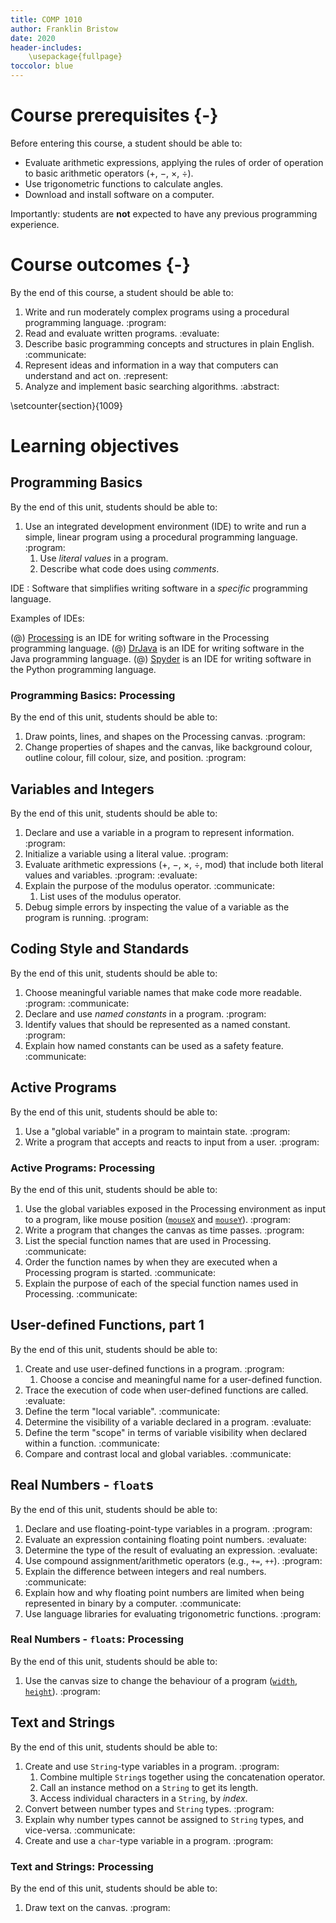 ```yaml
---
title: COMP 1010
author: Franklin Bristow
date: 2020
header-includes:
    \usepackage{fullpage}
toccolor: blue
---
```


Course prerequisites {-}
====================

Before entering this course, a student should be able to:

* Evaluate arithmetic expressions, applying the rules of order of operation to
  basic arithmetic operators (&plus;, &minus;, &times;, &divide;).
* Use trigonometric functions to calculate angles.
* Download and install software on a computer.

Importantly: students are **not** expected to have any previous programming
experience.

Course outcomes {-}
===============

By the end of this course, a student should be able to:

1. Write and run moderately complex programs using a procedural programming
   language. :program:
2. Read and evaluate written programs. :evaluate:
3. Describe basic programming concepts and structures in plain English.
   :communicate:
4. Represent ideas and information in a way that computers can understand and
   act on. :represent:
5. Analyze and implement basic searching algorithms. :abstract:

\setcounter{section}{1009}

Learning objectives
===================

Programming Basics
------------------

By the end of this unit, students should be able to:

1. Use an integrated development environment (IDE) to write and run a simple,
  linear program using a procedural programming language. :program:
    1. Use *literal values* in a program.
    2. Describe what code does using *comments*.
  
IDE
: Software that simplifies writing software in a *specific* programming
language.

Examples of IDEs:

(@) [Processing] is an IDE for writing software in the Processing programming
language.
(@) [DrJava] is an IDE for writing software in the Java programming language.
(@) [Spyder] is an IDE for writing software in the Python programming language.

[Processing]: https://processing.org/
[DrJava]: http://drjava.org/
[Spyder]: https://www.spyder-ide.org/

### Programming Basics: Processing

By the end of this unit, students should be able to:

1. Draw points, lines, and shapes on the Processing canvas. :program:
2. Change properties of shapes and the canvas, like background colour, outline
   colour, fill colour, size, and position. :program:

Variables and Integers
----------------------

By the end of this unit, students should be able to:

1. Declare and use a variable in a program to represent information.  :program:
2. Initialize a variable using a literal value. :program:
3. Evaluate arithmetic expressions (&plus;, &minus;, &times;, &divide;, mod)
   that include both literal values and variables. :program: :evaluate:
4. Explain the purpose of the modulus operator. :communicate:
    1. List uses of the modulus operator.
5. Debug simple errors by inspecting the value of a variable as the program is
   running. :program:
   
Coding Style and Standards
--------------------------

By the end of this unit, students should be able to:

1. Choose meaningful variable names that make code more readable. :program:
   :communicate:
2. Declare and use *named constants* in a program. :program:
3. Identify values that should be represented as a named constant. :program:
4. Explain how named constants can be used as a safety feature. :communicate:

Active Programs
---------------

By the end of this unit, students should be able to:

1. Use a "global variable" in a program to maintain state. :program:
2. Write a program that accepts and reacts to input from a user. :program:

### Active Programs: Processing

By the end of this unit, students should be able to:

1. Use the global variables exposed in the Processing environment as input to a
   program, like mouse position ([`mouseX`] and [`mouseY`]). :program:
2. Write a program that changes the canvas as time passes. :program:
3. List the special function names that are used in Processing. :communicate:
4. Order the function names by when they are executed when a Processing program
   is started. :communicate:
5. Explain the purpose of each of the special function names used in Processing.
   :communicate:
   
[`mouseX`]: https://processing.org/reference/mouseX.html
[`mouseY`]: https://processing.org/reference/mouseY.html

User-defined Functions, part 1
------------------------------

By the end of this unit, students should be able to:

1. Create and use user-defined functions in a program. :program:
    1. Choose a concise and meaningful name for a user-defined function.
2. Trace the execution of code when user-defined functions are called.
   :evaluate:
3. Define the term "local variable". :communicate:
4. Determine the visibility of a variable declared in a program. :evaluate:
5. Define the term "scope" in terms of variable visibility when declared within
   a function. :communicate:
6. Compare and contrast local and global variables. :communicate:

Real Numbers - `float`s
-----------------------

By the end of this unit, students should be able to:

1. Declare and use floating-point-type variables in a program. :program:
2. Evaluate an expression containing floating point numbers. :evaluate:
3. Determine the type of the result of evaluating an expression. :evaluate:
4. Use compound assignment/arithmetic operators (e.g., `+=`, `++`). :program:
5. Explain the difference between integers and real numbers. :communicate:
6. Explain how and why floating point numbers are limited when being represented
   in binary by a computer. :communicate:
7. Use language libraries for evaluating trigonometric functions. :program:

### Real Numbers - `float`s: Processing

By the end of this unit, students should be able to:

1. Use the canvas size to change the behaviour of a program ([`width`],
   [`height`]). :program:
   
[`width`]: https://processing.org/reference/width.html
[`height`]: https://processing.org/reference/height.html

Text and Strings
----------------

By the end of this unit, students should be able to:

1. Create and use `String`-type variables in a program. :program:
    1. Combine multiple `String`s together using the concatenation operator.
    2. Call an instance method on a `String` to get its length.
    3. Access individual characters in a `String`, by *index*.
2. Convert between number types and `String` types. :program:
3. Explain why number types cannot be assigned to `String` types, and
   vice-versa. :communicate:
4. Create and use a `char`-type variable in a program. :program:

### Text and Strings: Processing

By the end of this unit, students should be able to:

1. Draw text on the canvas. :program:
